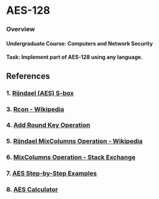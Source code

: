 # AES-128

### Overview 
#### Undergraduate Course: Computers and Network Security
#### Task: Implement part of AES-128 using any language.

## References
### 1. [Rijndael (AES) S-box](http://www.samiam.org/s-box.html)
### 3. [Rcon - Wikipedia](https://en.wikipedia.org/wiki/Rijndael_key_schedule#Rcon)
### 4. [Add Round Key Operation](http://aescryptography.blogspot.com/2012/05/addroundkey-step.html)
### 5. [Rijndael MixColumns Operation - Wikipedia](https://en.wikipedia.org/wiki/Rijndael_MixColumns)
### 6. [MixColumns Operation - Stack Exchange](https://crypto.stackexchange.com/questions/2402/how-to-solve-mixcolumns)
### 7. [AES Step-by-Step Examples](https://kavaliro.com/wp-content/uploads/2014/03/AES.pdf)
### 8. [AES Calculator](http://testprotect.com/appendix/AEScalc)
